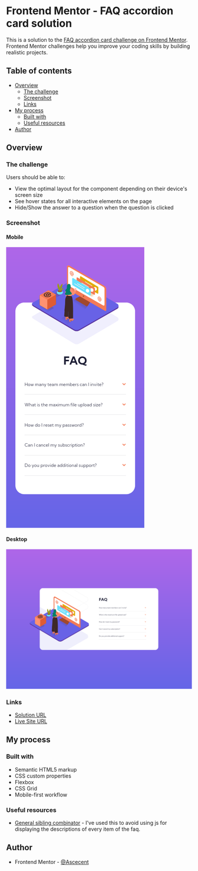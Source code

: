 # Frontend Mentor - FAQ accordion card solution

This is a solution to the [FAQ accordion card challenge on Frontend Mentor](https://www.frontendmentor.io/challenges/faq-accordion-card-XlyjD0Oam). Frontend Mentor challenges help you improve your coding skills by building realistic projects.

## Table of contents

- [Overview](#overview)
  - [The challenge](#the-challenge)
  - [Screenshot](#screenshot)
  - [Links](#links)
- [My process](#my-process)
  - [Built with](#built-with)
  - [Useful resources](#useful-resources)
- [Author](#author)

## Overview

### The challenge

Users should be able to:

- View the optimal layout for the component depending on their device's screen size
- See hover states for all interactive elements on the page
- Hide/Show the answer to a question when the question is clicked

### Screenshot

#### Mobile

![](./screenshots/375.png)

#### Desktop

![](./screenshots/1440.png)

### Links

- [Solution URL](https://www.frontendmentor.io/solutions/faq-accordion-card-with-sass-grid-and-flexbox-fcmA_f1L6)
- [Live Site URL](https://ascecent.github.io/fem-faq-accordion-card/)

## My process

### Built with

- Semantic HTML5 markup
- CSS custom properties
- Flexbox
- CSS Grid
- Mobile-first workflow

### Useful resources

- [General sibling combinator](https://www.example.com) - I've used this to avoid using js for displaying the descriptions of every item of the faq.

## Author

- Frontend Mentor - [@Ascecent](https://www.frontendmentor.io/profile/Ascecent)
